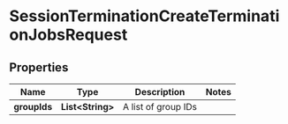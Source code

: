 

# SessionTerminationCreateTerminationJobsRequest


## Properties

| Name | Type | Description | Notes |
|------------ | ------------- | ------------- | -------------|
|**groupIds** | **List&lt;String&gt;** | A list of group IDs |  |



